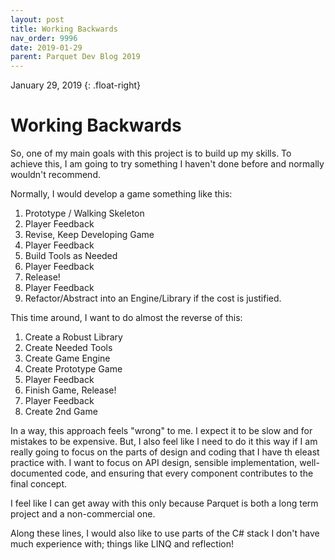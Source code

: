 ```yaml
---
layout: post
title: Working Backwards
nav_order: 9996
date: 2019-01-29
parent: Parquet Dev Blog 2019
---
```

January 29, 2019
{: .float-right}

# Working Backwards

So, one of my main goals with this project is to build up my skills.
To achieve this, I am going to try something I haven't done before and normally wouldn't recommend.

Normally, I would develop a game something like this:

1. Prototype / Walking Skeleton
2. Player Feedback
3. Revise, Keep Developing Game
4. Player Feedback
5. Build Tools as Needed
6. Player Feedback
7. Release!
8. Player Feedback
9. Refactor/Abstract into an Engine/Library if the cost is justified.

This time around, I want to do almost the reverse of this:

1. Create a Robust Library
2. Create Needed Tools
3. Create Game Engine
4. Create Prototype Game
5. Player Feedback
6. Finish Game, Release!
7. Player Feedback
8. Create 2nd Game

In a way, this approach feels "wrong" to me.  I expect it to be slow and for mistakes to be expensive.
But, I also feel like I need to do it this way if I am really going to focus on the parts of design and coding that I have th eleast practice with.
I want to focus on API design, sensible implementation, well-documented code, and ensuring that every component contributes to the final concept.

I feel like I can get away with this only because Parquet is both a long term project and a non-commercial one.

Along these lines, I would also like to use parts of the C# stack I don't have much experience with; things like LINQ and reflection!
